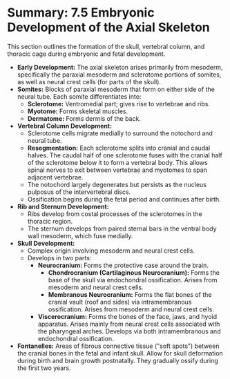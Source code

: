 # Summary: 7.5 Embryonic Development of the Axial Skeleton

This section outlines the formation of the skull, vertebral column, and thoracic cage during embryonic and fetal development.

*   **Early Development:** The axial skeleton arises primarily from mesoderm, specifically the paraxial mesoderm and sclerotome portions of somites, as well as neural crest cells (for parts of the skull).
*   **Somites:** Blocks of paraxial mesoderm that form on either side of the neural tube. Each somite differentiates into:
    *   **Sclerotome:** Ventromedial part; gives rise to vertebrae and ribs.
    *   **Myotome:** Forms skeletal muscles.
    *   **Dermatome:** Forms dermis of the back.
*   **Vertebral Column Development:**
    *   Sclerotome cells migrate medially to surround the notochord and neural tube.
    *   **Resegmentation:** Each sclerotome splits into cranial and caudal halves. The caudal half of one sclerotome fuses with the cranial half of the sclerotome below it to form a vertebral body. This allows spinal nerves to exit between vertebrae and myotomes to span adjacent vertebrae.
    *   The notochord largely degenerates but persists as the nucleus pulposus of the intervertebral discs.
    *   Ossification begins during the fetal period and continues after birth.
*   **Rib and Sternum Development:**
    *   Ribs develop from costal processes of the sclerotomes in the thoracic region.
    *   The sternum develops from paired sternal bars in the ventral body wall mesoderm, which fuse medially.
*   **Skull Development:**
    *   Complex origin involving mesoderm and neural crest cells.
    *   Develops in two parts:
        *   **Neurocranium:** Forms the protective case around the brain.
            *   **Chondrocranium (Cartilaginous Neurocranium):** Forms the base of the skull via endochondral ossification. Arises from mesoderm and neural crest cells.
            *   **Membranous Neurocranium:** Forms the flat bones of the cranial vault (roof and sides) via intramembranous ossification. Arises from mesoderm and neural crest cells.
        *   **Viscerocranium:** Forms the bones of the face, jaws, and hyoid apparatus. Arises mainly from neural crest cells associated with the pharyngeal arches. Develops via both intramembranous and endochondral ossification.
*   **Fontanelles:** Areas of fibrous connective tissue ("soft spots") between the cranial bones in the fetal and infant skull. Allow for skull deformation during birth and brain growth postnatally. They gradually ossify during the first two years.
